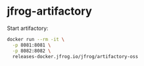 # jfrog-artifactory

Start artifactory:
```bash
docker run --rm -it \
  -p 8081:8081 \
  -p 8082:8082 \
  releases-docker.jfrog.io/jfrog/artifactory-oss
```
